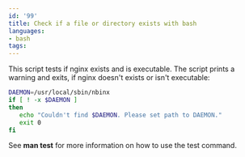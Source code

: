 ```yaml
---
id: '99'
title: Check if a file or directory exists with bash
languages:
- bash
tags:
---
```

This script tests if nginx exists and is executable. The script prints a warning and exits, if nginx doesn't exists or isn't executable:


```bash
DAEMON=/usr/local/sbin/nbinx
if [ ! -x $DAEMON ]
then
   echo "Couldn't find $DAEMON. Please set path to DAEMON."
   exit 0
fi
```
    

See **man test** for more information on how to use the test command.

